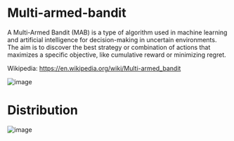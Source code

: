 # Multi-armed-bandit
A Multi-Armed Bandit (MAB) is a type of algorithm used in machine learning and artificial intelligence for decision-making in uncertain environments. The aim is to discover the best strategy or combination of actions that maximizes a specific objective, like cumulative reward or minimizing regret.  

Wikipedia: https://en.wikipedia.org/wiki/Multi-armed_bandit


![image](https://github.com/indrajith65/Multi-armed-bandit/assets/42492107/964057a8-c2d9-4c07-b152-2bde3a499229)

# Distribution
![image](https://github.com/indrajith65/Multi-armed-bandit/assets/42492107/0807f59c-9fc4-44e8-bda2-fbb0bb1da01b)
